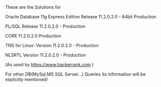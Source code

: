 These are the Solutions for

Oracle Database 11g Express Edition Release 11.2.0.2.0 - 64bit Production 

PL/SQL Release 11.2.0.2.0 - Production 

CORE 11.2.0.2.0 Production 

TNS for Linux: Version 11.2.0.2.0 - Production 

NLSRTL Version 11.2.0.2.0 - Production 


(As used by https://www.hackerrank.com )

For other DB(MySql,MS SQL Server...) Queries its information will be explicitly mentioned!
